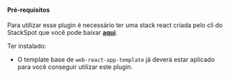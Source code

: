 
#### **Pré-requisitos**
Para utilizar esse plugin é necessário ter uma stack react criada pelo cli do StackSpot que você pode baixar [**aqui**](https://stackspot.com.br/).

Ter instalado:
- O template base de `web-react-app-template` já deverá estar aplicado para você conseguir utilizar este plugin. 